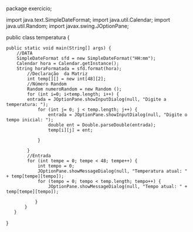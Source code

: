 package exercicio;

import java.text.SimpleDateFormat;
import java.util.Calendar;
import java.util.Random;
import javax.swing.JOptionPane;

public class temperatura {

    public static void main(String[] args) {
        //DATA
        SimpleDateFormat sfd = new SimpleDateFormat("HH:mm");
        Calendar hora = Calendar.getInstance();
        String horaFormatada = sfd.format(hora);
            //Declaração  da Matriz       
            int temp[][] = new int[48][2];
            //Número Random
            Random numeroRandom = new Random ();
            for (int i=0; i<temp.length; i++) {
            entrada = JOptionPane.showInputDialog(null, "Digite a temperatura: ");
                for (int j= 0; j < temp.length; j++) {
                    entrada = JOptionPane.showInputDialog(null, "Digite o tempo inicial: ");
                    double ent = Double.parseDouble(entrada);
                    temp[i][j] = ent;

                }

            }
            //Entrada   
            for (int tempe = 0; tempe < 48; tempe++) {
                int tempo = 0;
                JOptionPane.showMessageDialog(null, "Temperatura atual: " + temp[tempe][tempo]);
                for (tempo = 0; tempo < temp.length; tempo++) {
                    JOptionPane.showMessageDialog(null, "Tempo atual: " + temp[tempe][tempo]);

               }
           }
       }

 }

